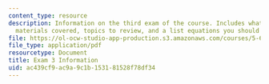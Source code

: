 ```yaml
---
content_type: resource
description: Information on the third exam of the course. Includes what to bring,
  materials covered, topics to review, and a list equations you should know.
file: https://ol-ocw-studio-app-production.s3.amazonaws.com/courses/5-60-thermodynamics-kinetics-spring-2008/ac439cf9ac9a9c1b153181528f78df34_exam3_info.pdf
file_type: application/pdf
resourcetype: Document
title: Exam 3 Information
uid: ac439cf9-ac9a-9c1b-1531-81528f78df34
---
```

